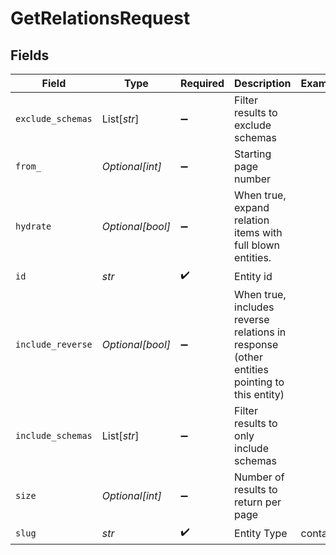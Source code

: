 # GetRelationsRequest


## Fields

| Field                                                                                      | Type                                                                                       | Required                                                                                   | Description                                                                                | Example                                                                                    |
| ------------------------------------------------------------------------------------------ | ------------------------------------------------------------------------------------------ | ------------------------------------------------------------------------------------------ | ------------------------------------------------------------------------------------------ | ------------------------------------------------------------------------------------------ |
| `exclude_schemas`                                                                          | List[*str*]                                                                                | :heavy_minus_sign:                                                                         | Filter results to exclude schemas                                                          |                                                                                            |
| `from_`                                                                                    | *Optional[int]*                                                                            | :heavy_minus_sign:                                                                         | Starting page number                                                                       |                                                                                            |
| `hydrate`                                                                                  | *Optional[bool]*                                                                           | :heavy_minus_sign:                                                                         | When true, expand relation items with full blown entities.                                 |                                                                                            |
| `id`                                                                                       | *str*                                                                                      | :heavy_check_mark:                                                                         | Entity id                                                                                  |                                                                                            |
| `include_reverse`                                                                          | *Optional[bool]*                                                                           | :heavy_minus_sign:                                                                         | When true, includes reverse relations in response (other entities pointing to this entity) |                                                                                            |
| `include_schemas`                                                                          | List[*str*]                                                                                | :heavy_minus_sign:                                                                         | Filter results to only include schemas                                                     |                                                                                            |
| `size`                                                                                     | *Optional[int]*                                                                            | :heavy_minus_sign:                                                                         | Number of results to return per page                                                       |                                                                                            |
| `slug`                                                                                     | *str*                                                                                      | :heavy_check_mark:                                                                         | Entity Type                                                                                | contact                                                                                    |